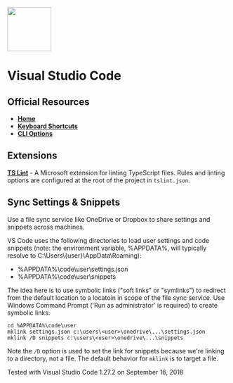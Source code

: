 <p align="left"><img src="https://user-images.githubusercontent.com/29161635/96948787-6bc9fb00-14b4-11eb-989e-a299930c1cb6.png" width="100px" height="100x"></p>

# Visual Studio Code

## Official Resources
- **[Home](https://code.visualstudio.com/)**
- **[Keyboard Shortcuts](https://code.visualstudio.com/docs/getstarted/keybindings#_keyboard-shortcuts-reference)**
- **[CLI Options](https://code.visualstudio.com/docs/editor/command-line)**

## Extensions

**[TS Lint](https://marketplace.visualstudio.com/items?itemName=ms-vscode.vscode-typescript-tslint-plugin)** - 
A Microsoft extension for linting TypeScript files.  Rules and linting options are configured at the root of the project in `tslint.json`.

## Sync Settings & Snippets

Use a file sync service like OneDrive or Dropbox to share settings and snippets across machines.

VS Code uses the following directories to load user settings and code snippets (note: the environment variable, %APPDATA%, will  typically resolve to C:\Users\\{user}\AppData\Roaming\):

- %APPDATA%\code\user\settings.json
- %APPDATA%\code\user\snippets

The idea here is to use symbolic links ("soft links" or "symlinks") to redirect from the default location to a locatoin in scope of the file sync service.  Use Windows Command Prompt ('Run as administrator' is required) to create symbolic links:

```
cd %APPDATA%\code\user
mklink settings.json c:\users\<user>\onedrive\...\settings.json
mklink /D snippets c:\users\<user>\onedrive\...\snippets
```

Note the `/D` option is used to set the link for snippets because we're linking to a directory, not a file.   The default behavior for `mklink` is to target a file.

Tested with Visual Studio Code 1.27.2 on September 16, 2018
